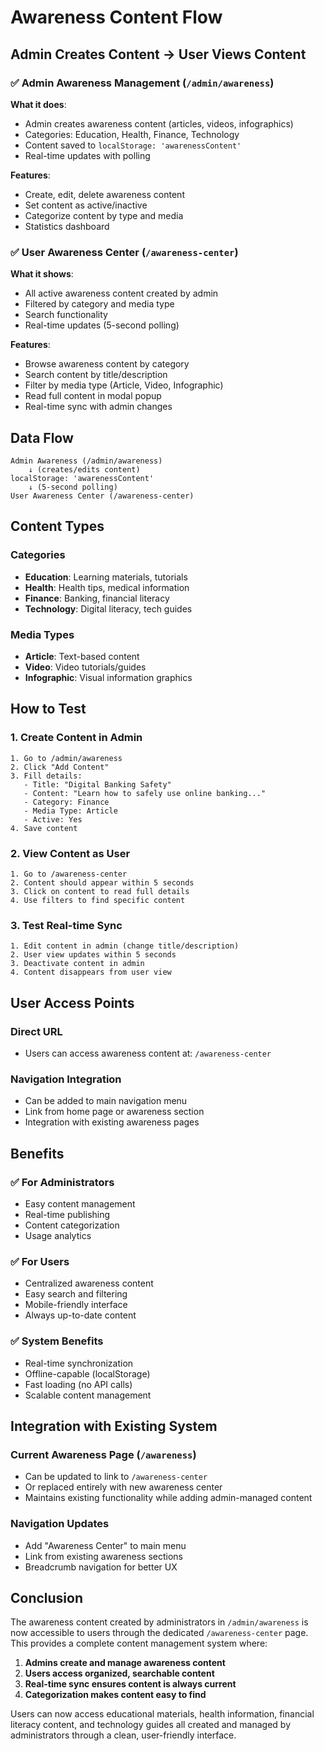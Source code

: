 # Awareness Content Flow

## Admin Creates Content → User Views Content

### ✅ **Admin Awareness Management** (`/admin/awareness`)
**What it does**:
- Admin creates awareness content (articles, videos, infographics)
- Categories: Education, Health, Finance, Technology
- Content saved to `localStorage: 'awarenessContent'`
- Real-time updates with polling

**Features**:
- Create, edit, delete awareness content
- Set content as active/inactive
- Categorize content by type and media
- Statistics dashboard

### ✅ **User Awareness Center** (`/awareness-center`)
**What it shows**:
- All active awareness content created by admin
- Filtered by category and media type
- Search functionality
- Real-time updates (5-second polling)

**Features**:
- Browse awareness content by category
- Search content by title/description
- Filter by media type (Article, Video, Infographic)
- Read full content in modal popup
- Real-time sync with admin changes

## Data Flow

```
Admin Awareness (/admin/awareness)
    ↓ (creates/edits content)
localStorage: 'awarenessContent'
    ↓ (5-second polling)
User Awareness Center (/awareness-center)
```

## Content Types

### Categories
- **Education**: Learning materials, tutorials
- **Health**: Health tips, medical information
- **Finance**: Banking, financial literacy
- **Technology**: Digital literacy, tech guides

### Media Types
- **Article**: Text-based content
- **Video**: Video tutorials/guides
- **Infographic**: Visual information graphics

## How to Test

### 1. **Create Content in Admin**
```
1. Go to /admin/awareness
2. Click "Add Content"
3. Fill details:
   - Title: "Digital Banking Safety"
   - Content: "Learn how to safely use online banking..."
   - Category: Finance
   - Media Type: Article
   - Active: Yes
4. Save content
```

### 2. **View Content as User**
```
1. Go to /awareness-center
2. Content should appear within 5 seconds
3. Click on content to read full details
4. Use filters to find specific content
```

### 3. **Test Real-time Sync**
```
1. Edit content in admin (change title/description)
2. User view updates within 5 seconds
3. Deactivate content in admin
4. Content disappears from user view
```

## User Access Points

### Direct URL
- Users can access awareness content at: `/awareness-center`

### Navigation Integration
- Can be added to main navigation menu
- Link from home page or awareness section
- Integration with existing awareness pages

## Benefits

### ✅ **For Administrators**
- Easy content management
- Real-time publishing
- Content categorization
- Usage analytics

### ✅ **For Users**
- Centralized awareness content
- Easy search and filtering
- Mobile-friendly interface
- Always up-to-date content

### ✅ **System Benefits**
- Real-time synchronization
- Offline-capable (localStorage)
- Fast loading (no API calls)
- Scalable content management

## Integration with Existing System

### Current Awareness Page (`/awareness`)
- Can be updated to link to `/awareness-center`
- Or replaced entirely with new awareness center
- Maintains existing functionality while adding admin-managed content

### Navigation Updates
- Add "Awareness Center" to main menu
- Link from existing awareness sections
- Breadcrumb navigation for better UX

## Conclusion

The awareness content created by administrators in `/admin/awareness` is now accessible to users through the dedicated `/awareness-center` page. This provides a complete content management system where:

1. **Admins create and manage awareness content**
2. **Users access organized, searchable content**
3. **Real-time sync ensures content is always current**
4. **Categorization makes content easy to find**

Users can now access educational materials, health information, financial literacy content, and technology guides all created and managed by administrators through a clean, user-friendly interface.